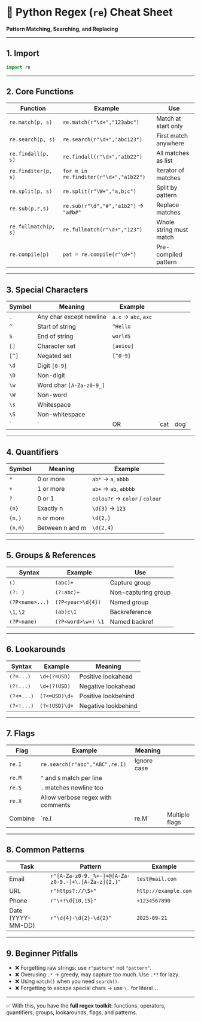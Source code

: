 

# 📘 Python Regex (`re`) Cheat Sheet

**Pattern Matching, Searching, and Replacing**

---

## 1. Import

```python
import re
```

---

## 2. Core Functions

| Function             | Example                                | Use                     |
| -------------------- | -------------------------------------- | ----------------------- |
| `re.match(p, s)`     | `re.match(r"\d+","123abc")`            | Match at start only     |
| `re.search(p, s)`    | `re.search(r"\d+","abc123")`           | First match anywhere    |
| `re.findall(p, s)`   | `re.findall(r"\d+","a1b22")`           | All matches as list     |
| `re.finditer(p, s)`  | `for m in re.finditer(r"\d+","a1b22")` | Iterator of matches     |
| `re.split(p, s)`     | `re.split(r"\W+","a,b;c")`             | Split by pattern        |
| `re.sub(p,r,s)`      | `re.sub(r"\d","#","a1b2")` → `"a#b#"`  | Replace matches         |
| `re.fullmatch(p, s)` | `re.fullmatch(r"\d+","123")`           | Whole string must match |
| `re.compile(p)`      | `pat = re.compile(r"\d+")`             | Pre-compiled pattern    |

---

## 3. Special Characters

| Symbol | Meaning                  | Example              |       |       |
| ------ | ------------------------ | -------------------- | ----- | ----- |
| `.`    | Any char except newline  | `a.c` → `abc`, `axc` |       |       |
| `^`    | Start of string          | `^Hello`             |       |       |
| `$`    | End of string            | `world$`             |       |       |
| `[]`   | Character set            | `[aeiou]`            |       |       |
| `[^]`  | Negated set              | `[^0-9]`             |       |       |
| `\d`   | Digit `[0-9]`            |                      |       |       |
| `\D`   | Non-digit                |                      |       |       |
| `\w`   | Word char `[A-Za-z0-9_]` |                      |       |       |
| `\W`   | Non-word                 |                      |       |       |
| `\s`   | Whitespace               |                      |       |       |
| `\S`   | Non-whitespace           |                      |       |       |
| \`     | \`                       | OR                   | \`cat | dog\` |

---

## 4. Quantifiers

| Symbol  | Meaning         | Example                        |
| ------- | --------------- | ------------------------------ |
| `*`     | 0 or more       | `ab*` → `a`, `abbb`            |
| `+`     | 1 or more       | `ab+` → `ab`, `abbbb`          |
| `?`     | 0 or 1          | `colou?r` → `color` / `colour` |
| `{n}`   | Exactly n       | `\d{3}` → `123`                |
| `{n,}`  | n or more       | `\d{2,}`                       |
| `{n,m}` | Between n and m | `\d{2,4}`                      |

---

## 5. Groups & References

| Syntax          | Example            | Use                 |
| --------------- | ------------------ | ------------------- |
| `()`            | `(abc)+`           | Capture group       |
| `(?: )`         | `(?:abc)+`         | Non-capturing group |
| `(?P<name>...)` | `(?P<year>\d{4})`  | Named group         |
| `\1`, `\2`      | `(ab)c\1`          | Backreference       |
| `(?P=name)`     | `(?P<word>\w+) \1` | Named backref       |

---

## 6. Lookarounds

| Syntax     | Example       | Meaning             |
| ---------- | ------------- | ------------------- |
| `(?=...)`  | `\d+(?=USD)`  | Positive lookahead  |
| `(?!...)`  | `\d+(?!USD)`  | Negative lookahead  |
| `(?<=...)` | `(?<=USD)\d+` | Positive lookbehind |
| `(?<!...)` | `(?<!USD)\d+` | Negative lookbehind |

---

## 7. Flags

| Flag    | Example                           | Meaning     |                |
| ------- | --------------------------------- | ----------- | -------------- |
| `re.I`  | `re.search(r"abc","ABC",re.I)`    | Ignore case |                |
| `re.M`  | `^` and `$` match per line        |             |                |
| `re.S`  | `.` matches newline too           |             |                |
| `re.X`  | Allow verbose regex with comments |             |                |
| Combine | \`re.I                            | re.M\`      | Multiple flags |

---

## 8. Common Patterns

| Task              | Pattern                                             | Example              |
| ----------------- | --------------------------------------------------- | -------------------- |
| Email             | `r"[A-Za-z0-9._%+-]+@[A-Za-z0-9.-]+\.[A-Za-z]{2,}"` | `test@mail.com`      |
| URL               | `r"https?://\S+"`                                   | `http://example.com` |
| Phone             | `r"\+?\d{10,15}"`                                   | `+1234567890`        |
| Date (YYYY-MM-DD) | `r"\d{4}-\d{2}-\d{2}"`                              | `2025-09-21`         |

---

## 9. Beginner Pitfalls

* ❌ Forgetting raw strings: use `r"pattern"` not `"pattern"`.
* ❌ Overusing `.*` → greedy, may capture too much. Use `.*?` for lazy.
* ❌ Using `match()` when you need `search()`.
* ❌ Forgetting to escape special chars → use `\.` for literal `.`.

---

✅ With this, you have the **full regex toolkit**: functions, operators, quantifiers, groups, lookarounds, flags, and patterns.

